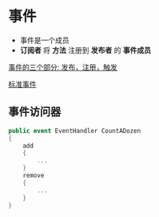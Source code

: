 # 事件

- 事件是一个成员
- **订阅者** 将 **方法** 注册到 **发布者** 的 **事件成员**

[事件的三个部分: 发布，注册，触发](CSharp_What_is_Events.md)

[标准事件](CSharp_Events_EventsHandles.md)

## 事件访问器

```c#
public event EventHandler CountADozen
{
    add
    {
        ...
    }
    remove
    {
        ...
    }
}
```